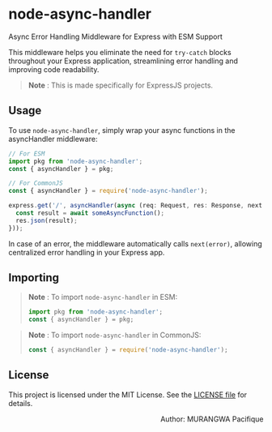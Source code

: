 # node-async-handler

Async Error Handling Middleware for Express with ESM Support

This middleware helps you eliminate the need for ```try-catch``` blocks throughout your Express application, streamlining error handling and improving code readability.

> **Note** : This is made specifically for ExpressJS projects.

## Usage

To use ```node-async-handler```, simply wrap your async functions in the asyncHandler middleware:

```ts
// For ESM
import pkg from 'node-async-handler';
const { asyncHandler } = pkg;

// For CommonJS
const { asyncHandler } = require('node-async-handler');

express.get('/', asyncHandler(async (req: Request, res: Response, next: NextFunction) => {
  const result = await someAsyncFunction();
  res.json(result);
}));
```

In case of an error, the middleware automatically calls ```next(error)```, allowing centralized error handling in your Express app.

## Importing

> **Note** : To import ```node-async-handler``` in ESM:
>
> ```ts
> import pkg from 'node-async-handler';
> const { asyncHandler } = pkg;
>```

> **Note** : To import ```node-async-handler``` in CommonJS:
>
> ```ts
> const { asyncHandler } = require('node-async-handler');
>```

## License

This project is licensed under the MIT License. See the [LICENSE file](https://github.com/pacifiquem/node-async-handler/blob/main/LICENSE) for details.

<p align="right">Author: MURANGWA Pacifique</p>
